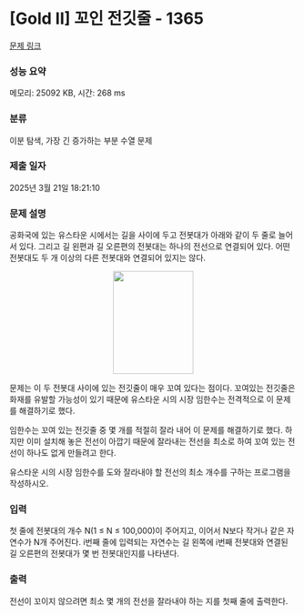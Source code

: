 # [Gold II] 꼬인 전깃줄 - 1365 

[문제 링크](https://www.acmicpc.net/problem/1365) 

### 성능 요약

메모리: 25092 KB, 시간: 268 ms

### 분류

이분 탐색, 가장 긴 증가하는 부분 수열 문제

### 제출 일자

2025년 3월 21일 18:21:10

### 문제 설명

<p>공화국에 있는 유스타운 시에서는 길을 사이에 두고 전봇대가 아래와 같이 두 줄로 늘어서 있다. 그리고 길 왼편과 길 오른편의 전봇대는 하나의 전선으로 연결되어 있다. 어떤 전봇대도 두 개 이상의 다른 전봇대와 연결되어 있지는 않다.</p>

<p style="text-align: center;"><img alt="" src="https://onlinejudgeimages.s3-ap-northeast-1.amazonaws.com/upload/201004/picpicpicpicpicpicpicp.JPG" style="height:181px; width:141px"></p>

<p>문제는 이 두 전봇대 사이에 있는 전깃줄이 매우 꼬여 있다는 점이다. 꼬여있는 전깃줄은 화재를 유발할 가능성이 있기 때문에 유스타운 시의 시장 임한수는 전격적으로 이 문제를 해결하기로 했다.</p>

<p>임한수는 꼬여 있는 전깃줄 중 몇 개를 적절히 잘라 내어 이 문제를 해결하기로 했다. 하지만 이미 설치해 놓은 전선이 아깝기 때문에 잘라내는 전선을 최소로 하여 꼬여 있는 전선이 하나도 없게 만들려고 한다.</p>

<p>유스타운 시의 시장 임한수를 도와 잘라내야 할 전선의 최소 개수를 구하는 프로그램을 작성하시오.</p>

### 입력 

 <p>첫 줄에 전봇대의 개수 N(1 ≤ N ≤ 100,000)이 주어지고, 이어서 N보다 작거나 같은 자연수가 N개 주어진다. i번째 줄에 입력되는 자연수는 길 왼쪽에 i번째 전봇대와 연결된 길 오른편의 전봇대가 몇 번 전봇대인지를 나타낸다.</p>

### 출력 

 <p>전선이 꼬이지 않으려면 최소 몇 개의 전선을 잘라내야 하는 지를 첫째 줄에 출력한다.</p>

